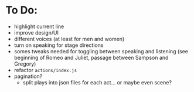 # To Do:
* highlight current line
* improve design/UI
* different voices (at least for men and women)
* turn on speaking for stage directions
* somes tweaks needed for toggling between speaking and listening (see beginning of Romeo and Juliet, passage between Sampson and Gregory)
* refactor `actions/index.js`
* pagination?
	* split plays into json files for each act... or maybe even scene?